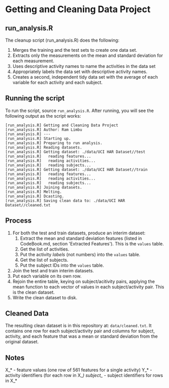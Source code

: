 # Getting and Cleaning Data Project

## run_analysis.R

The cleanup script (run_analysis.R) does the following:

1. Merges the training and the test sets to create one data set.
2. Extracts only the measurements on the mean and standard deviation for each measurement. 
3. Uses descriptive activity names to name the activities in the data set
4. Appropriately labels the data set with descriptive activity names. 
5. Creates a second, independent tidy data set with the average of each variable for each activity and each subject. 

## Running the script

To run the script, source `run_analysis.R`. After running, you will see the following output as the script works:

```
[run_analysis.R] Getting and Cleaning Data Project 
[run_analysis.R] Author: Ram Limbu 
[run_analysis.R] --- 
[run_analysis.R] Starting up. 
[run_analysis.R] Preparing to run analysis. 
[run_analysis.R] Reading datasets. 
[run_analysis.R] Getting dataset: ./data/UCI HAR Dataset//test 
[run_analysis.R]   reading features... 
[run_analysis.R]   reading activities... 
[run_analysis.R]   reading subjects... 
[run_analysis.R] Getting dataset: ./data/UCI HAR Dataset//train 
[run_analysis.R]   reading features... 
[run_analysis.R]   reading activities... 
[run_analysis.R]   reading subjects... 
[run_analysis.R] Joining datasets. 
[run_analysis.R] Melting. 
[run_analysis.R] Dcasting. 
[run_analysis.R] Saving clean data to: ./data/UCI HAR Dataset//cleaned.txt 
```

## Process

1. For both the test and train datasets, produce an interim dataset:
    1. Extract the mean and standard deviation features (listed in CodeBook.md, section 'Extracted Features'). This is the `values` table.
    2. Get the list of activities.
    3. Put the activity *labels* (not numbers) into the `values` table.
    4. Get the list of subjects.
    5. Put the subject IDs into the `values` table.
2. Join the test and train interim datasets.
3. Put each variable on its own row.
4. Rejoin the entire table, keying on subject/acitivity pairs, applying the mean function to each vector of values in each subject/activity pair. This is the clean dataset.
5. Write the clean dataset to disk.

## Cleaned Data

The resulting clean dataset is in this repository at: `data/cleaned.txt`. It contains one row for each subject/activity pair and columns for subject, activity, and each feature that was a mean or standard deviation from the original dataset.

## Notes

X_* - feature values (one row of 561 features for a single activity)
Y_* - activity identifiers (for each row in X_*)
subject_* - subject identifiers for rows in X_*
